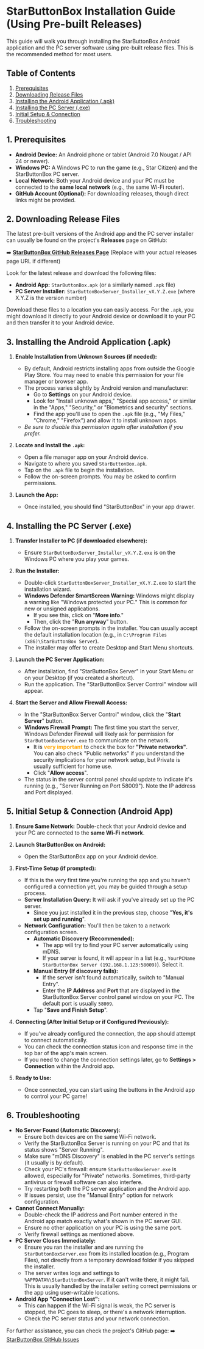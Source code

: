 # StarButtonBox Installation Guide (Using Pre-built Releases)

This guide will walk you through installing the StarButtonBox Android application and the PC server software using pre-built release files. This is the recommended method for most users.

## Table of Contents

1.  [Prerequisites](#1-prerequisites)
2.  [Downloading Release Files](#2-downloading-release-files)
3.  [Installing the Android Application (.apk)](#3-installing-the-android-application-apk)
4.  [Installing the PC Server (.exe)](#4-installing-the-pc-server-exe)
5.  [Initial Setup & Connection](#5-initial-setup--connection)
6.  [Troubleshooting](#6-troubleshooting)

## 1. Prerequisites

* **Android Device:** An Android phone or tablet (Android 7.0 Nougat / API 24 or newer).
* **Windows PC:** A Windows PC to run the game (e.g., Star Citizen) and the StarButtonBox PC server.
* **Local Network:** Both your Android device and your PC must be connected to the **same local network** (e.g., the same Wi-Fi router).
* **GitHub Account (Optional):** For downloading releases, though direct links might be provided.

## 2. Downloading Release Files

The latest pre-built versions of the Android app and the PC server installer can usually be found on the project's **Releases** page on GitHub:

➡️ **[StarButtonBox GitHub Releases Page](https://github.com/ongxeno/starbuttonbox-android/releases)** (Replace with your actual releases page URL if different)

Look for the latest release and download the following files:
* **Android App:** `StarButtonBox.apk` (or a similarly named `.apk` file)
* **PC Server Installer:** `StarButtonBoxServer_Installer_vX.Y.Z.exe` (where X.Y.Z is the version number)

Download these files to a location you can easily access. For the `.apk`, you might download it directly to your Android device or download it to your PC and then transfer it to your Android device.

## 3. Installing the Android Application (.apk)

1.  **Enable Installation from Unknown Sources (if needed):**
    * By default, Android restricts installing apps from outside the Google Play Store. You may need to enable this permission for your file manager or browser app.
    * The process varies slightly by Android version and manufacturer:
        * Go to **Settings** on your Android device.
        * Look for "Install unknown apps," "Special app access," or similar in the "Apps," "Security," or "Biometrics and security" sections.
        * Find the app you'll use to open the `.apk` file (e.g., "My Files," "Chrome," "Firefox") and allow it to install unknown apps.
    * *Be sure to disable this permission again after installation if you prefer.*

2.  **Locate and Install the `.apk`:**
    * Open a file manager app on your Android device.
    * Navigate to where you saved `StarButtonBox.apk`.
    * Tap on the `.apk` file to begin the installation.
    * Follow the on-screen prompts. You may be asked to confirm permissions.

3.  **Launch the App:**
    * Once installed, you should find "StarButtonBox" in your app drawer.

## 4. Installing the PC Server (.exe)

1.  **Transfer Installer to PC (if downloaded elsewhere):**
    * Ensure `StarButtonBoxServer_Installer_vX.Y.Z.exe` is on the Windows PC where you play your games.

2.  **Run the Installer:**
    * Double-click `StarButtonBoxServer_Installer_vX.Y.Z.exe` to start the installation wizard.
    * **Windows Defender SmartScreen Warning:** Windows might display a warning like "Windows protected your PC." This is common for new or unsigned applications.
        * If you see this, click on "**More info**."
        * Then, click the "**Run anyway**" button.
    * Follow the on-screen prompts in the installer. You can usually accept the default installation location (e.g., in `C:\Program Files (x86)\StarButtonBox Server`).
    * The installer may offer to create Desktop and Start Menu shortcuts.

3.  **Launch the PC Server Application:**
    * After installation, find "StarButtonBox Server" in your Start Menu or on your Desktop (if you created a shortcut).
    * Run the application. The "StarButtonBox Server Control" window will appear.

4.  **Start the Server and Allow Firewall Access:**
    * In the "StarButtonBox Server Control" window, click the "**Start Server**" button.
    * **Windows Firewall Prompt:** The first time you start the server, Windows Defender Firewall will likely ask for permission for `StarButtonBoxServer.exe` to communicate on the network.
        * It is <span style="color:orange; font-weight:bold;">very important</span> to check the box for **"Private networks"**. You can also check "Public networks" if you understand the security implications for your network setup, but Private is usually sufficient for home use.
        * Click "**Allow access**".
    * The status in the server control panel should update to indicate it's running (e.g., "Server Running on Port 58009"). Note the IP address and Port displayed.

## 5. Initial Setup & Connection (Android App)

1.  **Ensure Same Network:** Double-check that your Android device and your PC are connected to the **same Wi-Fi network**.

2.  **Launch StarButtonBox on Android:**
    * Open the StarButtonBox app on your Android device.

3.  **First-Time Setup (if prompted):**
    * If this is the very first time you're running the app and you haven't configured a connection yet, you may be guided through a setup process.
    * **Server Installation Query:** It will ask if you've already set up the PC server.
        * Since you just installed it in the previous step, choose "**Yes, it's set up and running**".
    * **Network Configuration:** You'll then be taken to a network configuration screen.
        * **Automatic Discovery (Recommended):**
            * The app will try to find your PC server automatically using mDNS.
            * If your server is found, it will appear in a list (e.g., `YourPCName StarButtonBox Server (192.168.1.123:58009)`). Select it.
        * **Manual Entry (If discovery fails):**
            * If the server isn't found automatically, switch to "Manual Entry".
            * Enter the **IP Address** and **Port** that are displayed in the StarButtonBox Server control panel window on your PC. The default port is usually `58009`.
        * Tap "**Save and Finish Setup**".

4.  **Connecting (After Initial Setup or if Configured Previously):**
    * If you've already configured the connection, the app should attempt to connect automatically.
    * You can check the connection status icon and response time in the top bar of the app's main screen.
    * If you need to change the connection settings later, go to **Settings > Connection** within the Android app.

5.  **Ready to Use:**
    * Once connected, you can start using the buttons in the Android app to control your PC game!

## 6. Troubleshooting

* **No Server Found (Automatic Discovery):**
    * Ensure both devices are on the same Wi-Fi network.
    * Verify the StarButtonBox Server is running on your PC and that its status shows "Server Running".
    * Make sure "mDNS Discovery" is enabled in the PC server's settings (it usually is by default).
    * Check your PC's firewall: ensure `StarButtonBoxServer.exe` is allowed, especially for "Private" networks. Sometimes, third-party antivirus or firewall software can also interfere.
    * Try restarting both the PC server application and the Android app.
    * If issues persist, use the "Manual Entry" option for network configuration.
* **Cannot Connect Manually:**
    * Double-check the IP address and Port number entered in the Android app match exactly what's shown in the PC server GUI.
    * Ensure no other application on your PC is using the same port.
    * Verify firewall settings as mentioned above.
* **PC Server Closes Immediately:**
    * Ensure you ran the installer and are running the `StarButtonBoxServer.exe` from its installed location (e.g., Program Files), not directly from a temporary download folder if you skipped the installer.
    * The server writes logs and settings to `%APPDATA%\StarButtonBoxServer`. If it can't write there, it might fail. This is usually handled by the installer setting correct permissions or the app using user-writable locations.
* **Android App "Connection Lost":**
    * This can happen if the Wi-Fi signal is weak, the PC server is stopped, the PC goes to sleep, or there's a network interruption.
    * Check the PC server status and your network connection.

For further assistance, you can check the project's GitHub page:
➡️ [StarButtonBox GitHub Issues](https://github.com/ongxeno/starbuttonbox-android/issues)
